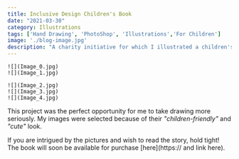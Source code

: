 ```yaml
---
title: Inclusive Design Children's Book
date: "2021-03-30"
category: Illustrations     
tags: ['Hand Drawing', 'PhotoShop', 'Illustrations','For Children']
image: './blog-image.jpg'
description: "A charity initiative for which I illustrated a children's book on Inclusive Design. Follow the adventurous couple of the Sheep and the Duck, as they help their friend, the Fish, overcoming a difficult barrier."
---
```


```grid|2|My super images!
![](Image_0.jpg)
![](Image_1.jpg)
```

```grid|3
![](Image_2.jpg)
![](Image_3.jpg)
![](Image_4.jpg)
```

This project was the perfect opportunity for me to take drawing more seriously. My images were selected because of their <em>"children-friendly"</em> and <em>"cute"</em> look. <!--While it is always good to hear that you have met the brief, so to speak, this work is not intended to be the definiton of my style. On the contrary, I want to develop it further, and evole it into something different, more aligned with what I like. -->

If you are intrigued by the pictures and wish to read the story, hold tight! The book will soon be available for purchase [here](https:// and link here).

